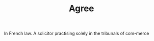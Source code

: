 ---
title: Agree
letter: A
permalink: "/definitions/agree-2.html"
body: In French law. A solicitor practising solely in the tribunals of com-merce
published_at: '2018-07-07'
source: Black's Law Dictionary
layout: post
---